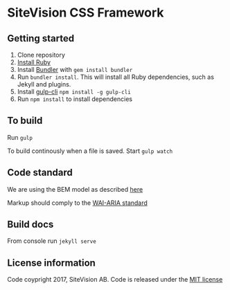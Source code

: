 # SiteVision CSS Framework #

## Getting started ##
1. Clone repository
2. [Install Ruby](https://www.ruby-lang.org/en/documentation/installation/)
3. Install [Bundler](http://bundler.io/) with `gem install bundler`
4. Run `bundler install`. This will install all Ruby dependencies, such as Jekyll and plugins.
5. Install [gulp-cli](http://gulpjs.com/) `npm install -g gulp-cli`
6. Run `npm install` to install dependencies

## To build ##
Run `gulp`

To build continously when a file is saved. Start `gulp watch`

## Code standard ##
We are using the BEM model as described [here](https://css-tricks.com/bem-101/)

Markup should comply to the [WAI-ARIA standard](https://www.w3.org/TR/wai-aria-1.1/)


## Build docs ##
From console run `jekyll serve`

## License information ##
Code coypright 2017, SiteVision AB. Code is released under the [MIT license](http://brokenlink)

